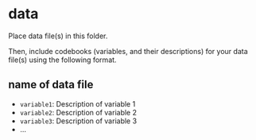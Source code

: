 # data

Place data file(s) in this folder.

Then, include codebooks (variables, and their descriptions) for your data file(s)
using the following format.



## name of data file

- `variable1`: Description of variable 1
- `variable2`: Description of variable 2
- `variable3`: Description of variable 3
- ...
